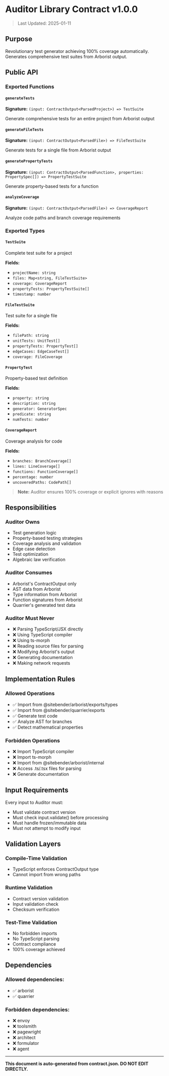 # Auditor Library Contract v1.0.0

> Last Updated: 2025-01-11

## Purpose

Revolutionary test generator achieving 100% coverage automatically. Generates comprehensive test suites from Arborist output.

## Public API

### Exported Functions

#### `generateTests`

**Signature:** `(input: ContractOutput<ParsedProject>) => TestSuite`

Generate comprehensive tests for an entire project from Arborist output

#### `generateFileTests`

**Signature:** `(input: ContractOutput<ParsedFile>) => FileTestSuite`

Generate tests for a single file from Arborist output

#### `generatePropertyTests`

**Signature:** `(input: ContractOutput<ParsedFunction>, properties: PropertySpec[]) => PropertyTestSuite`

Generate property-based tests for a function

#### `analyzeCoverage`

**Signature:** `(input: ContractOutput<ParsedFile>) => CoverageReport`

Analyze code paths and branch coverage requirements

### Exported Types

#### `TestSuite`

Complete test suite for a project

**Fields:**

- `projectName: string`
- `files: Map<string, FileTestSuite>`
- `coverage: CoverageReport`
- `propertyTests: PropertyTestSuite[]`
- `timestamp: number`

#### `FileTestSuite`

Test suite for a single file

**Fields:**

- `filePath: string`
- `unitTests: UnitTest[]`
- `propertyTests: PropertyTest[]`
- `edgeCases: EdgeCaseTest[]`
- `coverage: FileCoverage`

#### `PropertyTest`

Property-based test definition

**Fields:**

- `property: string`
- `description: string`
- `generator: GeneratorSpec`
- `predicate: string`
- `numTests: number`

#### `CoverageReport`

Coverage analysis for code

**Fields:**

- `branches: BranchCoverage[]`
- `lines: LineCoverage[]`
- `functions: FunctionCoverage[]`
- `percentage: number`
- `uncoveredPaths: CodePath[]`

> **Note:** Auditor ensures 100% coverage or explicit ignores with reasons

## Responsibilities

### Auditor Owns

- Test generation logic
- Property-based testing strategies
- Coverage analysis and validation
- Edge case detection
- Test optimization
- Algebraic law verification

### Auditor Consumes

- Arborist's ContractOutput only
- AST data from Arborist
- Type information from Arborist
- Function signatures from Arborist
- Quarrier's generated test data

### Auditor Must Never

- ❌ Parsing TypeScript/JSX directly
- ❌ Using TypeScript compiler
- ❌ Using ts-morph
- ❌ Reading source files for parsing
- ❌ Modifying Arborist's output
- ❌ Generating documentation
- ❌ Making network requests

## Implementation Rules

### Allowed Operations

- ✅ Import from @sitebender/arborist/exports/types
- ✅ Import from @sitebender/quarrier/exports
- ✅ Generate test code
- ✅ Analyze AST for branches
- ✅ Detect mathematical properties

### Forbidden Operations

- ❌ Import TypeScript compiler
- ❌ Import ts-morph
- ❌ Import from @sitebender/arborist/internal
- ❌ Access .ts/.tsx files for parsing
- ❌ Generate documentation

## Input Requirements

Every input to Auditor must:

- Must validate contract version
- Must check input.validate() before processing
- Must handle frozen/immutable data
- Must not attempt to modify input

## Validation Layers

### Compile-Time Validation

- TypeScript enforces ContractOutput type
- Cannot import from wrong paths

### Runtime Validation

- Contract version validation
- Input validation check
- Checksum verification

### Test-Time Validation

- No forbidden imports
- No TypeScript parsing
- Contract compliance
- 100% coverage achieved

## Dependencies

### Allowed dependencies:

- ✅ arborist
- ✅ quarrier

### Forbidden dependencies:

- ❌ envoy
- ❌ toolsmith
- ❌ pagewright
- ❌ architect
- ❌ formulator
- ❌ agent

---

**This document is auto-generated from contract.json. DO NOT EDIT DIRECTLY.**
